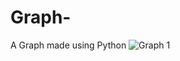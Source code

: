 # Graph-
A Graph made using Python
![Graph 1](https://user-images.githubusercontent.com/110973458/184534765-4f45057a-0098-497a-b16b-95ca5289f2b1.jpeg)
